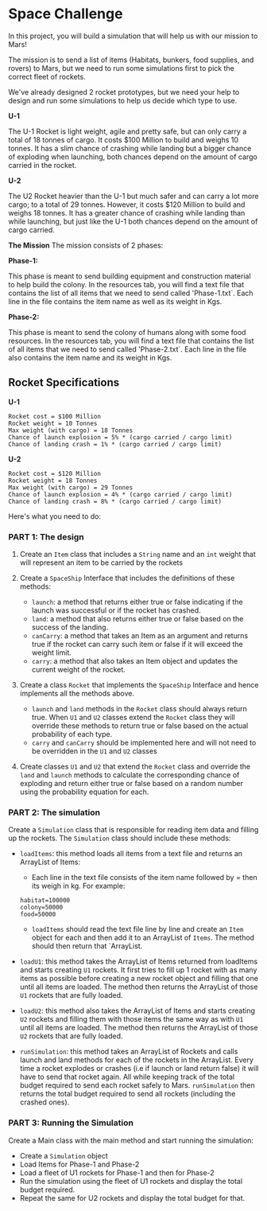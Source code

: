 
# Space Challenge

In this project, you will build a simulation that will help us with our mission to Mars!

The mission is to send a list of items (Habitats, bunkers, food supplies, and rovers) to Mars, but we need to run some simulations first to pick the correct fleet of rockets.

We've already designed 2 rocket prototypes, but we need your help to design and run some simulations to help us decide which type to use.

**U-1**

The U-1 Rocket is light weight, agile and pretty safe, but can only carry a total of 18 tonnes of cargo. It costs $100 Million to build and weighs 10 tonnes. It has a slim chance of crashing while landing but a bigger chance of exploding when launching, both chances depend on the amount of cargo carried in the rocket.

**U-2**

The U2 Rocket heavier than the U-1 but much safer and can carry a lot more cargo; to a total of 29 tonnes. However, it costs $120 Million to build and weighs 18 tonnes. It has a greater chance of crashing while landing than while launching, but just like the U-1 both chances depend on the amount of cargo carried.

**The Mission**
The mission consists of 2 phases:

**Phase-1:**

This phase is meant to send building equipment and construction material to help build the colony. In the resources tab, you will find a text file that contains the list of all items that we need to send called 'Phase-1.txt`. Each line in the file contains the item name as well as its weight in Kgs.

**Phase-2:**

This phase is meant to send the colony of humans along with some food resources. In the resources tab, you will find a text file that contains the list of all items that we need to send called 'Phase-2.txt`. Each line in the file also contains the item name and its weight in Kgs.


## Rocket Specifications

**U-1**
```
Rocket cost = $100 Million
Rocket weight = 10 Tonnes
Max weight (with cargo) = 18 Tonnes
Chance of launch explosion = 5% * (cargo carried / cargo limit)
Chance of landing crash = 1% * (cargo carried / cargo limit)
```
**U-2**
```
Rocket cost = $120 Million
Rocket weight = 18 Tonnes
Max weight (with cargo) = 29 Tonnes
Chance of launch explosion = 4% * (cargo carried / cargo limit)
Chance of landing crash = 8% * (cargo carried / cargo limit)
```

Here's what you need to do:
### PART 1: The design
1. Create an `Item` class that includes a `String` name and an `int` weight that will represent an item to be carried by 
   the rockets

1. Create a `SpaceShip` Interface that includes the definitions of these methods:
    - `launch`: a method that returns either true or false indicating if the launch was successful or if the rocket has 
      crashed.
    - `land`: a method that also returns either true or false based on the success of the landing.
    - `canCarry`: a method that takes an Item as an argument and returns true if the rocket can carry such item or false 
      if it will exceed the weight limit.
    - `carry`: a method that also takes an Item object and updates the current weight of the rocket.

1. Create a class `Rocket` that implements the `SpaceShip` Interface and hence implements all the methods above. 
   - `launch` and `land` methods in the `Rocket` class should always return true. When `U1` and `U2` classes extend the 
   `Rocket` class they will override these methods to return true or false based on the actual probability of each type. 
   - `carry` and `canCarry` should be implemented here and will not need to be overridden in the `U1` and `U2` classes

1. Create classes `U1` and `U2` that extend the `Rocket` class and override the `land` and `launch` methods to 
   calculate the corresponding chance of exploding and return either true or false based on a random number using the 
   probability equation for each.


### PART 2: The simulation
Create a `Simulation` class that is responsible for reading item data and filling up the rockets. The `Simulation` 
class should include these methods:
- `loadItems`: this method loads all items from a text file and returns an ArrayList of Items:
    - Each line in the text file consists of the item name followed by = then its weigh in kg. For example:
    ```
  habitat=100000
  colony=50000
  food=50000
  ```
  - `loadItems` should read the text file line by line and create an `Item` object for each and then add it to an 
  ArrayList of `Items`. The method should then return that `ArrayList. 
    
 - `loadU1`: this method takes the ArrayList of Items returned from loadItems and starts creating `U1` rockets. It 
   first tries to fill up 1 rocket with as many items as possible before creating a new rocket object and filling that 
   one until all items are loaded. The method then returns the ArrayList of those `U1` rockets that are fully loaded.
 - `loadU2`: this method also takes the ArrayList of Items and starts creating `U2` rockets and filling them with those
   items the same way as with `U1` until all items are loaded. The method then returns the ArrayList of those `U2` 
   rockets that are fully loaded.
 - `runSimulation`: this method takes an ArrayList of Rockets and calls launch and land methods for each of the rockets
   in the ArrayList. Every time a rocket explodes or crashes (i.e if launch or land return false) it will have to send 
   that rocket again. All while keeping track of the total budget required to send each rocket safely to Mars. 
   `runSimulation` then returns the total budget required to send all rockets (including the crashed ones).


### PART 3: Running the Simulation
Create a Main class with the main method and start running the simulation:
- Create a `Simulation` object
- Load Items for Phase-1 and Phase-2
- Load a fleet of U1 rockets for Phase-1 and then for Phase-2
- Run the simulation using the fleet of U1 rockets and display the total budget required.
- Repeat the same for U2 rockets and display the total budget for that.

